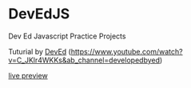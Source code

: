 # DevEdJS
Dev Ed Javascript Practice Projects

Tuturial by [DevEd](https://www.youtube.com/@developedbyed)
(https://www.youtube.com/watch?v=C_JKlr4WKKs&ab_channel=developedbyed)

[live preview](https://ashluchowa.github.io/002_popOnDisplay/)

